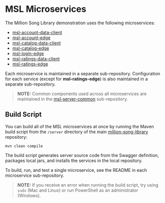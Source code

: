 # MSL Microservices

The Million Song Library demonstration uses the following microservices:

- [msl-account-data-client](https://github.com/kenzanmedia/msl-account-data-client)
- [msl-account-edge](https://github.com/kenzanmedia/msl-account-edge)
- [msl-catalog-data-client](https://github.com/kenzanmedia/msl-catalog-data-client)
- [msl-catalog-edge](https://github.com/kenzanmedia/msl-catalog-edge)
- [msl-login-edge](https://github.com/kenzanmedia/msl-login-edge)
- [msl-ratings-data-client](https://github.com/kenzanmedia/msl-ratings-data-client)
- [msl-ratings-edge](https://github.com/kenzanmedia/msl-ratings-edge)

Each microservice is maintained in a separate sub-repository. Configuration for each service (except for **msl-ratings-edge**) is also maintained in a separate sub-repository.

> **NOTE:** Common components used across all microservices are maintained in the [msl-server-common](https://github.com/kenzanmedia/msl-server-common) sub-repository.

## Build Script

You can build all of the MSL microservices at once by running the Maven build script from the `/server` directory of the main [million-song-library](https://github.com/kenzanmedia/million-song-library/tree/develop/server) repository:

```
mvn clean compile 
```

The build script generates server source code from the Swagger definition, packages local jars, and installs the services in the local repository.

To build, run, and test a single microservice, see the README in each microservice sub-repository.

> **NOTE:** If you receive an error when running the build script, try using `sudo` (Mac and Linux) or run PowerShell as an administrator (Windows).
